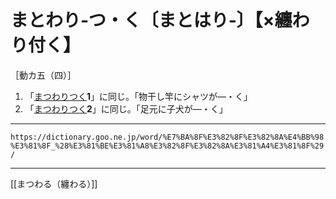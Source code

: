 # まとわり‐つ・く〔まとはり‐〕【×纏わり付く】

［動カ五（四）］
1.  「[まつわりつく](まつわりつく（纏わり付く）)**1**」に同じ。「物干し竿にシャツが―・く」
2.  「[まつわりつく](まつわりつく（纏わり付く）)**2**」に同じ。「足元に子犬が―・く」

---
`https://dictionary.goo.ne.jp/word/%E7%BA%8F%E3%82%8F%E3%82%8A%E4%BB%98%E3%81%8F_%28%E3%81%BE%E3%81%A8%E3%82%8F%E3%82%8A%E3%81%A4%E3%81%8F%29/`

---
[[まつわる（纏わる）]]